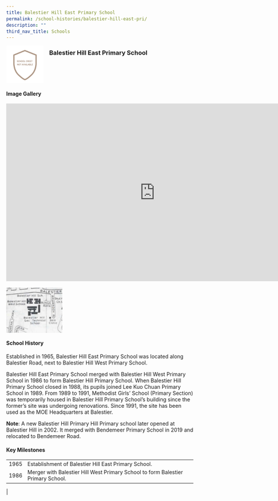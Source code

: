```yaml
---
title: Balestier Hill East Primary School
permalink: /school-histories/balestier-hill-east-pri/
description: ""
third_nav_title: Schools
---
```

<img align="left" style="width:20%;margin-right:15px;" src="/images/balestierhilleastpri1.png">

### **Balestier Hill East Primary School**
<br clear="left">

#### **Image Gallery**
<iframe allowfullscreen="true" height="479" width="800" frameborder="0" src="https://docs.google.com/presentation/d/e/2PACX-1vR-UKVRp2faMMCCQnWdKk7l6M2gFHX7OB6EDNArC3OYRJzdnQH2nHZpplaq-rvJWs_6n4PigS4hXip_/embed?start=false&amp;loop=true&amp;delayms=5000"></iframe>
<p><a href="https://d1yxymztqoj7qn.amplifyapp.com/images/balestierhilleastpri2.jpg">  
<img align="left" style="width:30%;margin-right:15px;" src="/images/balestierhilleastpri2.jpg">
</a></p>

<br clear="left">

#### **School History**
Established in 1965, Balestier Hill East Primary School was located along Balestier Road, next to Balestier Hill West Primary School.  
  
Balestier Hill East Primary School merged with Balestier Hill West Primary School in 1986 to form Balestier Hill Primary School. When Balestier Hill Primary School closed in 1988, its pupils joined Lee Kuo Chuan Primary School in 1989. From 1989 to 1991, Methodist Girls’ School (Primary Section) was temporarily housed in Balestier Hill Primary School’s building since the former’s site was undergoing renovations. Since 1991, the site has been used as the MOE Headquarters at Balestier.

**Note**: A new Balestier Hill Primary Hill Primary school later opened at Balestier Hill in 2002. It merged with Bendemeer Primary School in 2019 and relocated to Bendemeer Road.

#### **Key Milestones**

|  |  |
|:---:|---|
| 1965 | Establishment of Balestier Hill East Primary School. |
| 1986 | Merger with Balestier Hill West Primary School to form Balestier Primary School. |
|